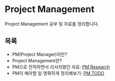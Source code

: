# Project Management

Project Management 공부 및 자료를 정리합니다.

## 목록

- PM(Project Manager)이란?
- Project Management란?
- PM으로 전직하면서 리서치했던 자료: [PM Research](Project-Manager-research.md)
- PM이 해야할 일 명확하게 정리해보기: [PM TODO](pm-todo.md)
